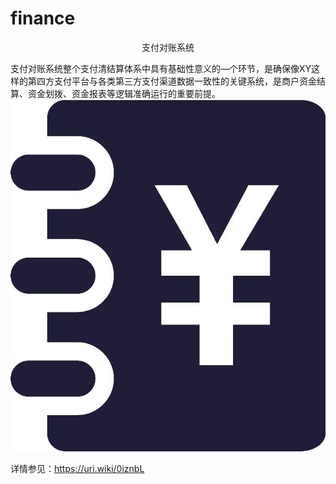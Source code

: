 # finance
<p align="center">支付对账系统</p>

支付对账系统整个支付清结算体系中具有基础性意义的—个环节，是确保像XY这样的第四方支付平台与各类第三方支付渠道数据一致性的关键系统，是商户资金结算、资金划拨、资金报表等逻辑准确运行的重要前提。
![image](https://github.com/woodheader/finance/blob/master/images/image.png)

详情参见：https://uri.wiki/0iznbL
